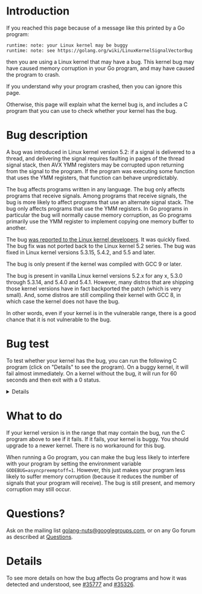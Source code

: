 # Introduction

If you reached this page because of a message like this printed by a Go program:

```
runtime: note: your Linux kernel may be buggy
runtime: note: see https://golang.org/wiki/LinuxKernelSignalVectorBug
```

then you are using a Linux kernel that may have a bug.
This kernel bug may have caused memory corruption in your Go program, and may have caused the program to crash.

If you understand why your program crashed, then you can ignore this page.

Otherwise, this page will explain what the kernel bug is, and includes a C program that you can use to check whether your kernel has the bug.

# Bug description

A bug was introduced in Linux kernel version 5.2: if a signal is delivered to a thread, and delivering the signal requires faulting in pages of the thread signal stack, then AVX YMM registers may be corrupted upon returning from the signal to the program.
If the program was executing some function that uses the YMM registers, that function can behave unpredictably.

The bug affects programs written in any language.
The bug only affects programs that receive signals.
Among programs that receive signals, the bug is more likely to affect programs that use an alternate signal stack.
The bug only affects programs that use the YMM registers.
In Go programs in particular the bug will normally cause memory corruption, as Go programs primarily use the YMM register to implement copying one memory buffer to another.

The bug [was reported to the Linux kernel developers](https://bugzilla.kernel.org/show_bug.cgi?id=205663).
It was quickly fixed.
The bug fix was not ported back to the Linux kernel 5.2 series.
The bug was fixed in Linux kernel versions 5.3.15, 5.4.2, and 5.5 and later.

The bug is only present if the kernel was compiled with GCC 9 or later.

The bug is present in vanilla Linux kernel versions 5.2.x for any x, 5.3.0 through 5.3.14, and 5.4.0 and 5.4.1.
However, many distros that are shipping those kernel versions have in fact backported the patch (which is very small).
And, some distros are still compiling their kernel with GCC 8, in which case the kernel does not have the bug.

In other words, even if your kernel is in the vulnerable range, there is a good chance that it is not vulnerable to the bug.

# Bug test

To test whether your kernel has the bug, you can run the following C program (click on "Details" to see the program).
On a buggy kernel, it will fail almost immediately.
On a kernel without the bug, it will run for 60 seconds and then exit with a 0 status.

<details>

```C
// Build with: gcc -pthread test.c
//
// This demonstrates an issue where AVX state becomes corrupted when a
// signal is delivered where the signal stack pages aren't faulted in.
//
// There appear to be three necessary ingredients, which are marked
// with "!!!" below:
//
// 1. A thread doing AVX operations using YMM registers.
//
// 2. A signal where the kernel must fault in stack pages to write the
//    signal context.
//
// 3. Context switches. Having a single task isn't sufficient.

#include <errno.h>
#include <signal.h>
#include <stdio.h>
#include <stdlib.h>
#include <string.h>
#include <unistd.h>
#include <pthread.h>
#include <sys/mman.h>
#include <sys/prctl.h>
#include <sys/wait.h>

static int sigs;

static stack_t altstack;
static pthread_t tid;

static void die(const char* msg, int err) {
  if (err != 0) {
    fprintf(stderr, "%s: %s\n", msg, strerror(err));
  } else {
    fprintf(stderr, "%s\n", msg);
  }
  exit(EXIT_FAILURE);
}

void handler(int sig __attribute__((unused)),
             siginfo_t* info __attribute__((unused)),
             void* context __attribute__((unused))) {
  sigs++;
}

void* sender(void *arg) {
  int err;

  for (;;) {
    usleep(100);
    err = pthread_kill(tid, SIGWINCH);
    if (err != 0)
      die("pthread_kill", err);
  }
  return NULL;
}

void dump(const char *label, unsigned char *data) {
  printf("%s =", label);
  for (int i = 0; i < 32; i++)
    printf(" %02x", data[i]);
  printf("\n");
}

void doAVX(void) {
  unsigned char input[32];
  unsigned char output[32];

  // Set input to a known pattern.
  for (int i = 0; i < sizeof input; i++)
    input[i] = i;
  // Mix our PID in so we detect cross-process leakage, though this
  // doesn't appear to be what's happening.
  pid_t pid = getpid();
  memcpy(input, &pid, sizeof pid);

  while (1) {
    for (int i = 0; i < 1000; i++) {
      // !!! Do some computation we can check using YMM registers.
      asm volatile(
        "vmovdqu %1, %%ymm0;"
        "vmovdqa %%ymm0, %%ymm1;"
        "vmovdqa %%ymm1, %%ymm2;"
        "vmovdqa %%ymm2, %%ymm3;"
        "vmovdqu %%ymm3, %0;"
        : "=m" (output)
        : "m" (input)
        : "memory", "ymm0", "ymm1", "ymm2", "ymm3");
      // Check that input == output.
      if (memcmp(input, output, sizeof input) != 0) {
        dump("input ", input);
        dump("output", output);
        die("mismatch", 0);
      }
    }

    // !!! Release the pages of the signal stack. This is necessary
    // because the error happens when copy_fpstate_to_sigframe enters
    // the failure path that handles faulting in the stack pages.
    // (mmap with MMAP_FIXED also works.)
    //
    // (We do this here to ensure it doesn't race with the signal
    // itself.)
    if (madvise(altstack.ss_sp, altstack.ss_size, MADV_DONTNEED) != 0)
      die("madvise", errno);
  }
}

void doTest() {
  // Create an alternate signal stack so we can release its pages.
  void *altSigstack = mmap(NULL, SIGSTKSZ, PROT_READ|PROT_WRITE, MAP_PRIVATE|MAP_ANONYMOUS, -1, 0);
  if (altSigstack == MAP_FAILED)
    die("mmap failed", errno);
  altstack.ss_sp = altSigstack;
  altstack.ss_size = SIGSTKSZ;
  if (sigaltstack(&altstack, NULL) < 0)
    die("sigaltstack", errno);

  // Install SIGWINCH handler.
  struct sigaction sa = {
    .sa_sigaction = handler,
    .sa_flags = SA_ONSTACK | SA_RESTART,
  };
  sigfillset(&sa.sa_mask);
  if (sigaction(SIGWINCH, &sa, NULL) < 0)
    die("sigaction", errno);

  // Start thread to send SIGWINCH.
  int err;
  pthread_t ctid;
  tid = pthread_self();
  if ((err = pthread_create(&ctid, NULL, sender, NULL)) != 0)
    die("pthread_create sender", err);

  // Run test.
  doAVX();
}

void *exiter(void *arg) {
  sleep(60);
  exit(0);
}

int main() {
  int err;
  pthread_t ctid;

  // !!! We need several processes to cause context switches. Threads
  // probably also work. I don't know if the other tasks also need to
  // be doing AVX operations, but here we do.
  int nproc = sysconf(_SC_NPROCESSORS_ONLN);
  for (int i = 0; i < 2 * nproc; i++) {
    pid_t child = fork();
    if (child < 0) {
      die("fork failed", errno);
    } else if (child == 0) {
      // Exit if the parent dies.
      prctl(PR_SET_PDEATHSIG, SIGKILL, 0, 0, 0);
      doTest();
    }
  }

  // Exit after a while.
  if ((err = pthread_create(&ctid, NULL, exiter, NULL)) != 0)
    die("pthread_create exiter", err);

  // Wait for a failure.
  int status;
  if (wait(&status) < 0)
    die("wait", errno);
  if (status == 0)
    die("child unexpectedly exited with success", 0);
  fprintf(stderr, "child process failed\n");
  exit(1);
}
```

</details>

# What to do

If your kernel version is in the range that may contain the bug, run the C program above to see if it fails.
If it fails, your kernel is buggy.
You should upgrade to a newer kernel.
There is no workaround for this bug.

When running a Go program, you can make the bug less likely to interfere with your program by setting the environment variable `GODEBUG=asyncpreemptoff=1`.
However, this just makes your program less likely to suffer memory corruption (because it reduces the number of signals that your program will receive).
The bug is still present, and memory corruption may still occur.

# Questions?

Ask on the mailing list golang-nuts@googlegroups.com, or on any Go forum as described at [Questions](https://golang.org/wiki/Questions).

# Details

To see more details on how the bug affects Go programs and how it was detected and understood, see [#35777](https://golang.org/issue/35777) and [#35326](https://golang.org/issue/35326).